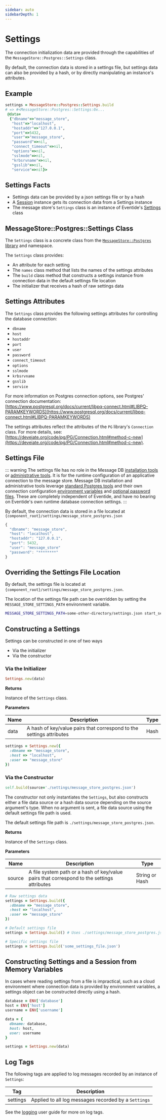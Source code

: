 ```yaml
---
sidebar: auto
sidebarDepth: 1
---
```


# Settings

The connection initialization data are provided through the capabilities of the `MessageStore::Postgres::Settings` class.

By default, the connection data is stored in a settings file, but settings data can also be provided by a hash, or by directly manipulating an instance's attributes.

## Example

``` ruby
settings = MessageStore::Postgres::Settings.build
# => #<MessageStore::Postgres::Settings:0x...
 @data=
  {"dbname"=>"message_store",
   "host"=>"localhost",
   "hostaddr"=>"127.0.0.1",
   "port"=>5432,
   "user"=>"message_store",
   "password"=>nil,
   "connect_timeout"=>nil,
   "options"=>nil,
   "sslmode"=>nil,
   "krbsrvname"=>nil,
   "gsslib"=>nil,
   "service"=>nil}>
```

## Settings Facts

- Settings data can be provided by a json settings file or by a hash
- A [Session](./session.md) instance gets its connection data from a Settings instance
- The message store's `Settings` class is an instance of Eventide's [Settings](https://github.com/eventide-project/settings/blob/master/README.md) class

## MessageStore::Postgres::Settings Class

The `Settings` class is a concrete class from the [`MessageStore::Postgres` library](../libraries.md#message-store-postgres) and namespace.

The `Settings` class provides:

- An attribute for each setting
- The `names` class method that lists the names of the settings attributes
- The `build` class method that constructs a settings instance from connection data in the default settings file location
- The initializer that receives a hash of raw settings data

## Settings Attributes

The `Settings` class provides the following settings attributes for controlling the database connection:

- `dbname`
- `host`
- `hostaddr`
- `port`
- `user`
- `password`
- `connect_timeout`
- `options`
- `sslmode`
- `krbsrvname`
- `gsslib`
- `service`

For more information on Postgres connection options, see Postgres' connection documentation: [https://www.postgresql.org/docs/current/libpq-connect.html#LIBPQ-PARAMKEYWORDS](https://www.postgresql.org/docs/current/libpq-connect.html#LIBPQ-PARAMKEYWORDS)

The settings attributes reflect the attributes of the `PG` library's `Connection` class. For more details, see: [https://deveiate.org/code/pg/PG/Connection.html#method-c-new](https://deveiate.org/code/pg/PG/Connection.html#method-c-new).

## Settings File

::: warning
The settings file has no role in the Message DB [installation tools](/user-guide/message-db/install.md) or [administrative tools](/user-guide/message-db/tools.md). It is for the runtime configuration of an applicative connection to the message store. Message DB installation and administrative tools leverage [standard Postgres tools](https://www.postgresql.org/docs/current/app-psql.html) and their own connection configuration [environment variables](https://www.postgresql.org/docs/current/libpq-envars.html) and [optional password files](https://www.postgresql.org/docs/current/libpq-pgpass.html). These are completely independent of Eventide, and have no bearing on Eventide's own runtime database connection settings.
:::

By default, the connection data is stored in a file located at `{component_root}/settings/message_store_postgres.json`

``` javascript
{
  "dbname": "message_store",
  "host": "localhost",
  "hostaddr": "127.0.0.1",
  "port": 5432,
  "user": "message_store"
  "password": "********"
}
```

## Overriding the Settings File Location

By default, the settings file is located at `{component_root}/settings/message_store_postgres.json`.

The location of the settings file path can be overridden by setting the `MESSAGE_STORE_SETTINGS_PATH` environment variable.

``` bash
MESSAGE_STORE_SETTINGS_PATH=some-other-directory/settings.json start_service.sh
```

## Constructing a Settings

Settings can be constructed in one of two ways

- Via the initializer
- Via the constructor

### Via the Initializer

``` ruby
Settings.new(data)
```

**Returns**

Instance of the `Settings` class.

**Parameters**

| Name | Description | Type |
| --- | --- | --- |
| data | A hash of key/value pairs that correspond to the settings attributes | Hash |

``` ruby
settings = Settings.new({
  :dbname => "message_store",
  :host => "localhost",
  :user => "message_store"
})
```

### Via the Constructor

``` ruby
self.build(source='./settings/message_store_postgres.json')
```

The constructor not only instantiates the `Settings`, but also constructs either a file data source or a hash data source depending on the source argument's type. When no argument is sent, a file data source using the default settings file path is used.

The default settings file path is `./settings/message_store_postgres.json`.

**Returns**

Instance of the `Settings` class.

**Parameters**

| Name | Description | Type |
| --- | --- | --- |
| source | A file system path or a hash of key/value pairs that correspond to the settings attributes | String or Hash |

``` ruby
# Raw settings data
settings = Settings.build({
  :dbname => "message_store",
  :host => "localhost",
  :user => "message_store"
})

# Default settings file
settings = Settings.build() # Uses ./settings/message_store_postgres.json

# Specific settings file
settings = Settings.build('some_settings_file.json')
```

## Constructing Settings and a Session from Memory Variables

In cases where reading settings from a file is impractical, such as a cloud environment where connection data is provided by environment variables, a settings object can be constructed directly using a hash.

``` ruby
database = ENV['database']
host = ENV['host']
username = ENV['username']

data = {
  dbname: database,
  host: host,
  user: username
}

settings = Settings.new(data)
```

## Log Tags

The following tags are applied to log messages recorded by an instance of `Settings`:

| Tag | Description |
| --- | --- |
| settings | Applied to all log messages recorded by a `Settings` |

See the [logging](/user-guide/logging/) user guide for more on log tags.
